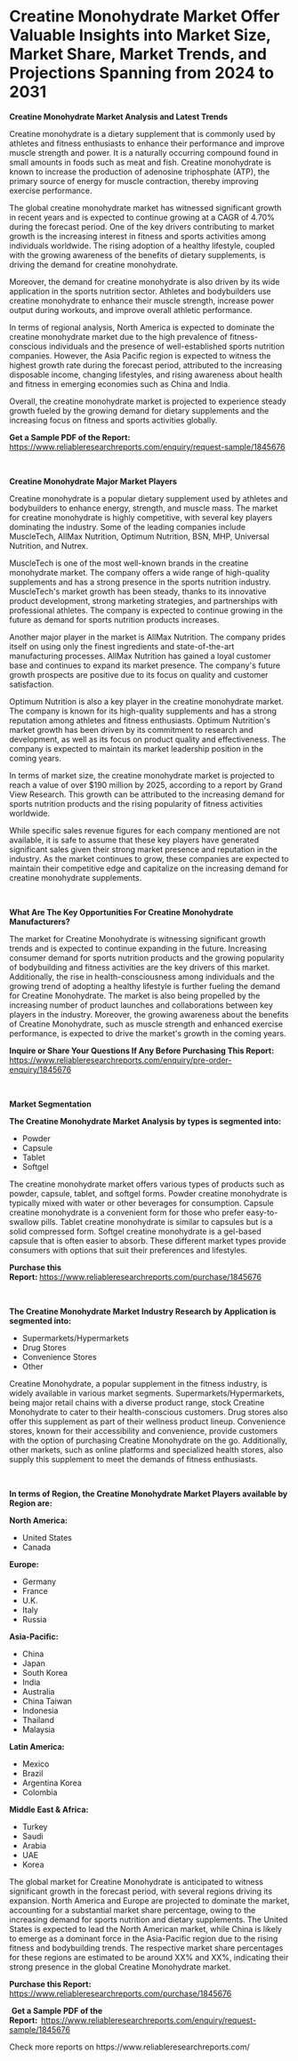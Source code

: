 <p><h1>Creatine Monohydrate Market Offer Valuable Insights into Market Size, Market Share, Market Trends, and Projections Spanning from 2024 to 2031</h1></p><p><strong>Creatine Monohydrate Market Analysis and Latest Trends</strong></p>
<p><p>Creatine monohydrate is a dietary supplement that is commonly used by athletes and fitness enthusiasts to enhance their performance and improve muscle strength and power. It is a naturally occurring compound found in small amounts in foods such as meat and fish. Creatine monohydrate is known to increase the production of adenosine triphosphate (ATP), the primary source of energy for muscle contraction, thereby improving exercise performance.</p><p>The global creatine monohydrate market has witnessed significant growth in recent years and is expected to continue growing at a CAGR of 4.70% during the forecast period. One of the key drivers contributing to market growth is the increasing interest in fitness and sports activities among individuals worldwide. The rising adoption of a healthy lifestyle, coupled with the growing awareness of the benefits of dietary supplements, is driving the demand for creatine monohydrate.</p><p>Moreover, the demand for creatine monohydrate is also driven by its wide application in the sports nutrition sector. Athletes and bodybuilders use creatine monohydrate to enhance their muscle strength, increase power output during workouts, and improve overall athletic performance.</p><p>In terms of regional analysis, North America is expected to dominate the creatine monohydrate market due to the high prevalence of fitness-conscious individuals and the presence of well-established sports nutrition companies. However, the Asia Pacific region is expected to witness the highest growth rate during the forecast period, attributed to the increasing disposable income, changing lifestyles, and rising awareness about health and fitness in emerging economies such as China and India.</p><p>Overall, the creatine monohydrate market is projected to experience steady growth fueled by the growing demand for dietary supplements and the increasing focus on fitness and sports activities globally.</p></p>
<p><strong>Get a Sample PDF of the Report:&nbsp;</strong> <a href="https://www.reliableresearchreports.com/enquiry/request-sample/1845676">https://www.reliableresearchreports.com/enquiry/request-sample/1845676</a></p>
<p>&nbsp;</p>
<p><strong>Creatine Monohydrate Major Market Players</strong></p>
<p><p>Creatine monohydrate is a popular dietary supplement used by athletes and bodybuilders to enhance energy, strength, and muscle mass. The market for creatine monohydrate is highly competitive, with several key players dominating the industry. Some of the leading companies include MuscleTech, AllMax Nutrition, Optimum Nutrition, BSN, MHP, Universal Nutrition, and Nutrex.</p><p>MuscleTech is one of the most well-known brands in the creatine monohydrate market. The company offers a wide range of high-quality supplements and has a strong presence in the sports nutrition industry. MuscleTech's market growth has been steady, thanks to its innovative product development, strong marketing strategies, and partnerships with professional athletes. The company is expected to continue growing in the future as demand for sports nutrition products increases.</p><p>Another major player in the market is AllMax Nutrition. The company prides itself on using only the finest ingredients and state-of-the-art manufacturing processes. AllMax Nutrition has gained a loyal customer base and continues to expand its market presence. The company's future growth prospects are positive due to its focus on quality and customer satisfaction.</p><p>Optimum Nutrition is also a key player in the creatine monohydrate market. The company is known for its high-quality supplements and has a strong reputation among athletes and fitness enthusiasts. Optimum Nutrition's market growth has been driven by its commitment to research and development, as well as its focus on product quality and effectiveness. The company is expected to maintain its market leadership position in the coming years.</p><p>In terms of market size, the creatine monohydrate market is projected to reach a value of over $190 million by 2025, according to a report by Grand View Research. This growth can be attributed to the increasing demand for sports nutrition products and the rising popularity of fitness activities worldwide.</p><p>While specific sales revenue figures for each company mentioned are not available, it is safe to assume that these key players have generated significant sales given their strong market presence and reputation in the industry. As the market continues to grow, these companies are expected to maintain their competitive edge and capitalize on the increasing demand for creatine monohydrate supplements.</p></p>
<p>&nbsp;</p>
<p><strong>What Are The Key Opportunities For Creatine Monohydrate Manufacturers?</strong></p>
<p><p>The market for Creatine Monohydrate is witnessing significant growth trends and is expected to continue expanding in the future. Increasing consumer demand for sports nutrition products and the growing popularity of bodybuilding and fitness activities are the key drivers of this market. Additionally, the rise in health-consciousness among individuals and the growing trend of adopting a healthy lifestyle is further fueling the demand for Creatine Monohydrate. The market is also being propelled by the increasing number of product launches and collaborations between key players in the industry. Moreover, the growing awareness about the benefits of Creatine Monohydrate, such as muscle strength and enhanced exercise performance, is expected to drive the market's growth in the coming years.</p></p>
<p><strong>Inquire or Share Your Questions If Any Before Purchasing This Report:</strong> <a href="https://www.reliableresearchreports.com/enquiry/pre-order-enquiry/1845676">https://www.reliableresearchreports.com/enquiry/pre-order-enquiry/1845676</a></p>
<p>&nbsp;</p>
<p><strong>Market Segmentation</strong></p>
<p><strong>The Creatine Monohydrate Market Analysis by types is segmented into:</strong></p>
<p><ul><li>Powder</li><li>Capsule</li><li>Tablet</li><li>Softgel</li></ul></p>
<p><p>The creatine monohydrate market offers various types of products such as powder, capsule, tablet, and softgel forms. Powder creatine monohydrate is typically mixed with water or other beverages for consumption. Capsule creatine monohydrate is a convenient form for those who prefer easy-to-swallow pills. Tablet creatine monohydrate is similar to capsules but is a solid compressed form. Softgel creatine monohydrate is a gel-based capsule that is often easier to absorb. These different market types provide consumers with options that suit their preferences and lifestyles.</p></p>
<p><strong>Purchase this Report:&nbsp;</strong><a href="https://www.reliableresearchreports.com/purchase/1845676">https://www.reliableresearchreports.com/purchase/1845676</a></p>
<p>&nbsp;</p>
<p><strong>The Creatine Monohydrate Market Industry Research by Application is segmented into:</strong></p>
<p><ul><li>Supermarkets/Hypermarkets</li><li>Drug Stores</li><li>Convenience Stores</li><li>Other</li></ul></p>
<p><p>Creatine Monohydrate, a popular supplement in the fitness industry, is widely available in various market segments. Supermarkets/Hypermarkets, being major retail chains with a diverse product range, stock Creatine Monohydrate to cater to their health-conscious customers. Drug stores also offer this supplement as part of their wellness product lineup. Convenience stores, known for their accessibility and convenience, provide customers with the option of purchasing Creatine Monohydrate on the go. Additionally, other markets, such as online platforms and specialized health stores, also supply this supplement to meet the demands of fitness enthusiasts.</p></p>
<p>&nbsp;</p>
<p><strong>In terms of Region, the Creatine Monohydrate Market Players available by Region are:</strong></p>
<p>
    <p> <strong> North America: </strong>
        <ul>
            <li>United States</li>
            <li>Canada</li>
        </ul>
        </p> 
    <p> <strong> Europe: </strong>
        <ul>
            <li>Germany</li>
            <li>France</li>
            <li>U.K.</li>
            <li>Italy</li>
            <li>Russia</li>
        </ul>
        </p> 
    <p> <strong> Asia-Pacific: </strong>
        <ul>
            <li>China</li>
            <li>Japan</li>
            <li>South Korea</li>
            <li>India</li>
            <li>Australia</li>
            <li>China Taiwan</li>
            <li>Indonesia</li>
            <li>Thailand</li>
            <li>Malaysia</li>
        </ul>
        </p> 
    <p> <strong> Latin America: </strong>
        <ul>
            <li>Mexico</li>
            <li>Brazil</li>
            <li>Argentina Korea</li>
            <li>Colombia</li>
        </ul>
        </p> 
    <p> <strong> Middle East & Africa: </strong>
        <ul>
            <li>Turkey</li>
            <li>Saudi</li>
            <li>Arabia</li>
            <li>UAE</li>
            <li>Korea</li>
        </ul>
    </p>
    </p>
<p><p>The global market for Creatine Monohydrate is anticipated to witness significant growth in the forecast period, with several regions driving its expansion. North America and Europe are projected to dominate the market, accounting for a substantial market share percentage, owing to the increasing demand for sports nutrition and dietary supplements. The United States is expected to lead the North American market, while China is likely to emerge as a dominant force in the Asia-Pacific region due to the rising fitness and bodybuilding trends. The respective market share percentages for these regions are estimated to be around XX% and XX%, indicating their strong presence in the global Creatine Monohydrate market.</p></p>
<p><strong>Purchase this Report: </strong><a href="https://www.reliableresearchreports.com/purchase/1845676">https://www.reliableresearchreports.com/purchase/1845676</a></p>
<p>&nbsp;<strong>Get a Sample PDF of the Report:&nbsp;&nbsp;</strong><a href="https://www.reliableresearchreports.com/enquiry/request-sample/1845676">https://www.reliableresearchreports.com/enquiry/request-sample/1845676</a></p>
<p><strong></strong></p>
<p>Check more reports on https://www.reliableresearchreports.com/</p>